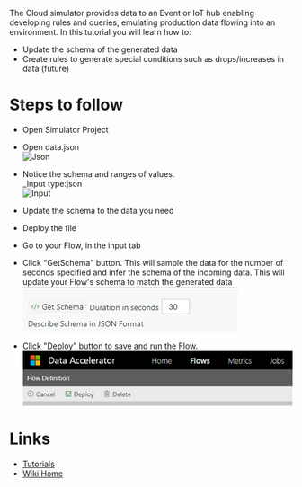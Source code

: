 The Cloud simulator provides data to an Event or IoT hub enabling developing rules and queries, emulating production data flowing into an environment.  In this tutorial you will learn how to:
* Update the schema of the generated data
* Create rules to generate special conditions such as drops/increases in data (future)

# Steps to follow
* Open Simulator Project
* Open data.json<br />
 ![Json](./tutorials/images/SimulatorJson.png)
* Notice the schema and ranges of values.  <br />
_Input type:json<br/>
 ![Input](./tutorials/images/SimluatorJson)<br />
* Update the schema to the data you need
* Deploy the file
* Go to your Flow, in the input tab
* Click "GetSchema" button. This will sample the data for the number of seconds specified and infer the schema of the incoming data. This will update your Flow's schema to match the generated data<br />
 ![Schema](./tutorials/images/GetSchema.PNG)<br/>

* Click "Deploy" button to save and run the Flow. <br />
 ![Deploy](./tutorials/images/Deploy.PNG)<br/>

# Links
* [Tutorials](Tutorials)
* [Wiki Home](Home) 